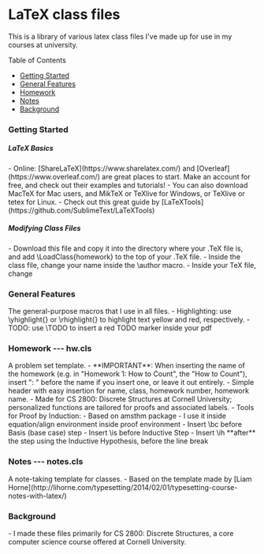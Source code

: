 <h1>LaTeX class files</h1>
<p>This is a library of various latex class files I've made up for use in my courses at university.</p>

Table of Contents
- [Getting Started](#getting-started)
- [General Features](#general-features)
- [Homework](#homework)
- [Notes](#notes)
- [Background](#background)

<h3>Getting Started</h3>
<h5>LaTeX Basics </h5>
- Online: [ShareLaTeX](https://www.sharelatex.com/) and [Overleaf](https://www.overleaf.com/) are great places to start. Make an account for free, and check out their examples and tutorials!
- You can also download MacTeX for Mac users, and MikTeX or TeXlive for Windows, or TeXlive or tetex for Linux.
- Check out this great guide by [LaTeXTools](https://github.com/SublimeText/LaTeXTools)

<h5> Modifying Class Files </h5>
- Download this file and copy it into the directory where your .TeX file is, and add \LoadClass{homework} to the top of your .TeX file.
- Inside the class file, change your name inside the \author macro.
- Inside your TeX file, change 

<h3>General Features</h3>
The general-purpose macros that I use in all files.
- Highlighting: use \yhighlight{} or \rhighlight{} to highlight text yellow and red, respectively.
- TODO: use \TODO to insert a red TODO marker inside your pdf

<h3>Homework --- hw.cls</h3>
A problem set template. 
- **IMPORTANT**: When inserting the name of the homework (e.g. in "Homework 1: How to Count", the "How to Count"), insert ": " before the name if you insert one, or leave it out entirely. 
- Simple header with easy insertion for name, class, homework number, homework name.
- Made for CS 2800: Discrete Structures at Cornell University; personalized functions are tailored for proofs and associated labels.
- Tools for Proof by Induction:
    - Based on amsthm package
    - I use it inside equation/align environment inside proof environment
    - Insert \bc before Basis (base case) step
    - Insert \is before Inductive Step
    - Insert \ih **after** the step using the Inductive Hypothesis, before the line break

<h3>Notes --- notes.cls</h3>
A note-taking template for classes.
- Based on the template made by [Liam Horne](http://lihorne.com/typesetting/2014/02/01/typesetting-course-notes-with-latex/)

<h3>Background</h3>
- I made these files primarily for CS 2800: Discrete Structures, a core computer science course offered at Cornell University. 